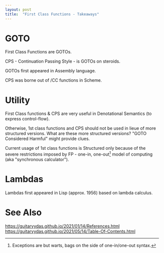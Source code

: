 ```yaml
---
layout: post
title:  "First Class Functions - Takeaways"
---
```


# GOTO

First Class Functions are GOTOs.

CPS - Continuation Passing Style - is GOTOs on steroids.

GOTOs first appeared in Assembly language.

CPS was borne out of /CC functions in Scheme.

# Utility

First Class functions & CPS are very useful in Denotational Semantics (to express control-flow).

Otherwise, 1st class functions and CPS should not be used in lieue of more structured versions.  What are these more structured versions?  "GOTO Considered Harmful" might provide clues.

Current usage of 1st class functions is Structured only because of the severe restrictions imposed by FP - one-in, one-out[^exceptions] model of computing (aka "synchronous calculator").

[^exceptions]: Exceptions are but warts, bags on the side of one-in/one-out syntax. 

# Lambdas

Lambdas first appeared in Lisp (approx. 1956) based on lambda calculus.

# See Also

https://guitarvydas.github.io/2021/01/14/References.html
https://guitarvydas.github.io/2021/05/14/Table-Of-Contents.html

<script src="https://utteranc.es/client.js" 
        repo="guitarvydas/guitarvydas.github.io" 
        issue-term="pathname" 
        theme="github-light" 
        crossorigin="anonymous" 
        async> 
</script> 
